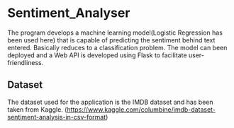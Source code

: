 # Sentiment_Analyser

 The program develops a machine learning model(Logistic Regression has been used here) that is capable of predicting the sentiment behind text entered. Basically reduces to a classification problem. The model can been deployed and a Web API is developed using Flask to facilitate user-friendliness.
 
## Dataset
 The dataset used for the application is the IMDB dataset and has been taken from Kaggle. (https://www.kaggle.com/columbine/imdb-dataset-sentiment-analysis-in-csv-format)
